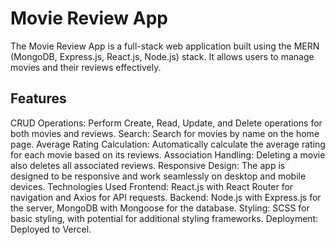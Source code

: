 # Movie Review App
The Movie Review App is a full-stack web application built using the MERN (MongoDB, Express.js, React.js, Node.js) stack. It allows users to manage movies and their reviews effectively.

## Features
CRUD Operations: Perform Create, Read, Update, and Delete operations for both movies and reviews.
Search: Search for movies by name on the home page.
Average Rating Calculation: Automatically calculate the average rating for each movie based on its reviews.
Association Handling: Deleting a movie also deletes all associated reviews.
Responsive Design: The app is designed to be responsive and work seamlessly on desktop and mobile devices.
Technologies Used
Frontend: React.js with React Router for navigation and Axios for API requests.
Backend: Node.js with Express.js for the server, MongoDB with Mongoose for the database.
Styling: SCSS for basic styling, with potential for additional styling frameworks.
Deployment: Deployed to Vercel.
